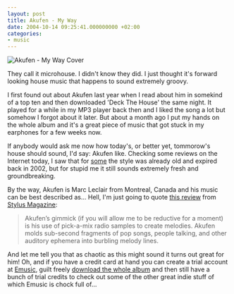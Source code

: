 ```yaml
---
layout: post
title: Akufen - My Way
date: 2004-10-14 09:25:41.000000000 +02:00
categories:
- music
---
```

![Akufen - My Way Cover](https://content.rusiczki.net/blogpics/akufen-my_way.jpg)

They call it microhouse. I didn't know they did. I just thought it's forward looking house music that happens to sound extremely groovy.

I first found out about Akufen last year when I read about him in somekind of a top ten and then downloaded 'Deck The House' the same night. It played for a while in my MP3 player back then and I liked the song a lot but somehow I forgot about it later. But about a month ago I put my hands on the whole album and it's a great piece of music that got stuck in my earphones for a few weeks now.

If anybody would ask me now how today's, or better yet, tommorow's house should sound, I'd say: Akufen like. Checking some reviews on the Internet today, I saw that for [some](http://pitchforkmedia.com/record-reviews/a/akufen/my-way.shtml) the style was already old and expired back in 2002, but for stupid me it still sounds extremely fresh and groundbreaking.

By the way, Akufen is Marc Leclair from Montreal, Canada and his music can be best described as... Hell, I'm just going to quote [this review](http://www.stylusmagazine.com/review.php?ID=13) from [Stylus Magazine](http://www.stylusmagazine.com/):

> Akufen’s gimmick (if you will allow me to be reductive for a moment) is his use of pick-a-mix radio samples to create melodies. Akufen molds sub-second fragments of pop songs, people talking, and other auditory ephemera into burbling melody lines.

And let me tell you that as chaotic as this might sound it turns out great for him! Oh, and if you have a credit card at hand you can create a trial account at [Emusic](http://www.emusic.com), guilt freely [download the whole album](http://www.emusic.com/album/10667/10667089.html) and then still have a bunch of trial credits to check out some of the other great indie stuff of which Emusic is chock full of...
